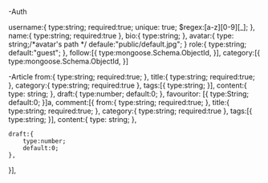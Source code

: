 -Auth

username:{
	type:string;
	required:true;
	unique: true;
	$regex:[a-z][0-9][_];
},
name:{
	type:string;
	required:true
},
bio:{
	type:string;
},
avatar:{
	type: string;/*avatar's path */
	defaule:"public/default.jpg";
}
role:{
	type:string;
	default:"guest";
},
follow:[{
	type:mongoose.Schema.ObjectId,
}],
category:[{
	type:mongoose.Schema.ObjectId,
}]

-Article
from:{
	type:string;
	required:true;
},
title:{
	type:string;
	required:true;
},
category:{
	type:string;
	required:true
},
tags:[{
	type:string;
}],
content:{
	type: string;
},
draft:{
	type:number;
	default:0;
},
favouritor: [{
	type:String;
	default:0;
}]a,
comment:[{
	from:{
		type:string;
		required:true;
	     },
	title:{
		type:string;
		required:true;
	      },
	category:{
		type:string;
		required:true
	        },
	tags:[{
		type:string;
	     }],
	content:{
		type: string;
	        },
	
	draft:{
		type:number; 
		default:0;
	},
}],





